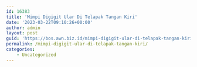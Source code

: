 ```yaml
---
id: 16383
title: 'Mimpi Digigit Ular Di Telapak Tangan Kiri'
date: '2023-03-22T09:10:26+00:00'
author: admin
layout: post
guid: 'https://bos.awn.biz.id/mimpi-digigit-ular-di-telapak-tangan-kiri/'
permalink: /mimpi-digigit-ular-di-telapak-tangan-kiri/
categories:
    - Uncategorized
---
```


